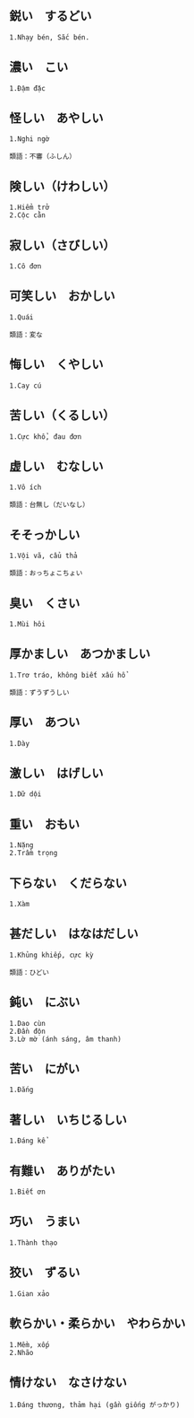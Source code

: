 ## 鋭い&emsp;するどい
```
1.Nhạy bén, Sắc bén.
```

## 濃い&emsp;こい
```
1.Đậm đặc
```

## 怪しい&emsp;あやしい
```
1.Nghi ngờ

類語：不審（ふしん）
```

## 険しい（けわしい）
```
1.Hiểm trở
2.Cộc cằn
```

## 寂しい（さびしい）
```
1.Cô đơn
```

## 可笑しい&emsp;おかしい
```
1.Quái

類語：変な
```

## 悔しい&emsp;くやしい
```
1.Cay cú
```

## 苦しい（くるしい）
```
1.Cực khổ, đau đơn
```

## 虚しい&emsp;むなしい
```
1.Vô ích

類語：台無し（だいなし）
```

## そそっかしい&emsp;
```
1.Vội vã, cẩu thả

類語：おっちょこちょい
```

## 臭い&emsp;くさい
```
1.Mùi hôi
```

## 厚かましい&emsp;あつかましい
```
1.Trơ tráo, không biết xấu hổ

類語：ずうずうしい
```

## 厚い&emsp;あつい
```
1.Dày
```

## 激しい&emsp;はげしい
```
1.Dữ dội
```

## 重い&emsp;おもい
```
1.Nặng
2.Trầm trọng
```

## 下らない&emsp;くだらない
```
1.Xàm
```

## 甚だしい&emsp;はなはだしい
```
1.Khủng khiếp, cực kỳ

類語：ひどい
```

## 鈍い&emsp;にぶい
```
1.Dao cùn
2.Đần độn
3.Lờ mờ (ánh sáng, âm thanh)
```

## 苦い&emsp;にがい
```
1.Đắng
```

## 著しい&emsp;いちじるしい
```
1.Đáng kể
```

## 有難い&emsp;ありがたい
```
1.Biết ơn
```

## 巧い&emsp;うまい
```
1.Thành thạo
```

## 狡い&emsp;ずるい
```
1.Gian xảo
```

## 軟らかい・柔らかい&emsp;やわらかい
```
1.Mềm, xốp
2.Nhão
```

## 情けない&emsp;なさけない
```
1.Đáng thương, thảm hại (gần giống がっかり)
```

